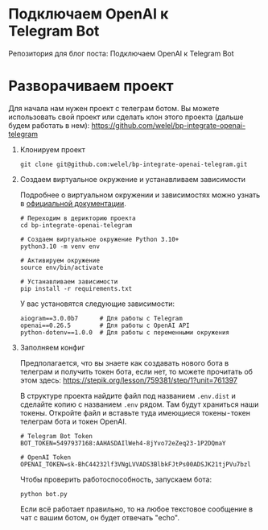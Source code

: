 # Подключаем OpenAI к Telegram Bot

Репозитория для блог поста: Подключаем OpenAI к Telegram Bot

# Разворачиваем проект

Для начала нам нужен проект с телеграм ботом. Вы можете использовать свой проект или сделать клон этого проекта (дальше будем работать в нем): https://github.com/welel/bp-integrate-openai-telegram

1. Клонируем проект

    ```
    git clone git@github.com:welel/bp-integrate-openai-telegram.git
    ```

2. Создаем виртуальное окружение и устанавливаем зависимости

    Подробнее о виртуальном окружении и зависимостях можно узнать в [официальной документации](https%3A%2F%2Fpackaging.python.org%2Fen%2Flatest%2Fguides%2Finstalling-using-pip-and-virtual-environments).

    ```
    # Переходим в дерикторию проекта
    cd bp-integrate-openai-telegram

    # Создаем виртуальное окружение Python 3.10+ 
    python3.10 -m venv env

    # Активируем окружение
    source env/bin/activate

    # Устанавливаем зависимости
    pip install -r requirements.txt
    ```

    У вас установятся следующие зависимости:

    ```
    aiogram==3.0.0b7      # Для работы с Telegram
    openai==0.26.5        # Для работы с OpenAI API
    python-dotenv==1.0.0  # Для работы с переменными окружения
    ```

3. Заполняем конфиг

    Предполагается, что вы знаете как создавать нового бота в телеграм и получить токен бота, если нет, то можете прочитать об этом здесь: https://stepik.org/lesson/759381/step/1?unit=761397
    
    В структуре проекта найдите файл под названием `.env.dist` и сделайте копию с названием `.env` рядом. Там будут храниться наши токены. Откройте файл и вставьте туда имеющиеся токены - токен телеграм бота и токен OpenAI.

    ```
    # Telegram Bot Token
    BOT_TOKEN=5497937168:AAHASDAIlWeh4-8jYvo72eZeq23-1P2DQmaY

    # OpenAI Token
    OPENAI_TOKEN=sk-BhC44232lf3VNgLVVADS3BlbkFJtPs00ADSJK21tjPVu7bzl
    ```

    Чтобы проверить работоспособность, запускаем бота:

    ```
    python bot.py
    ```
    
    Если всё работает правильно, то на любое текстовое сообщение в чат с вашим ботом, он будет отвечать "echo".
